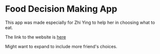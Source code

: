 # Food Decision Making App

This app was made especially for Zhi Ying to help her in choosing what to eat.

The link to the website is [here](https://zhi-ying-decision-maker.web.app/)

Might want to expand to include more friend's choices.